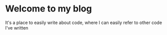 # Welcome to my blog

It's a place to easily write about code, where I can easily refer to other code I've written
